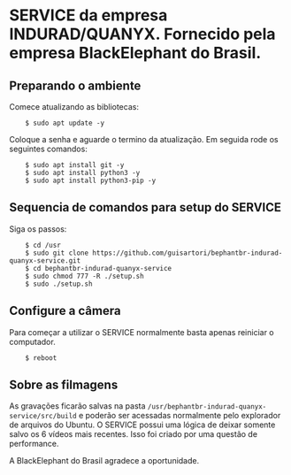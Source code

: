 # SERVICE da empresa INDURAD/QUANYX. Fornecido pela empresa BlackElephant do Brasil.

## Preparando o ambiente

Comece atualizando as bibliotecas:
```
    $ sudo apt update -y
```
Coloque a senha e aguarde o termino da atualização. Em seguida rode os seguintes comandos:
```
    $ sudo apt install git -y
    $ sudo apt install python3 -y
    $ sudo apt install python3-pip -y
```

## Sequencia de comandos para setup do SERVICE

Siga os passos:
```
    $ cd /usr
    $ sudo git clone https://github.com/guisartori/bephantbr-indurad-quanyx-service.git
    $ cd bephantbr-indurad-quanyx-service
    $ sudo chmod 777 -R ./setup.sh
    $ sudo ./setup.sh
```

## Configure a câmera

<!-- TODO -->


Para começar a utilizar o SERVICE normalmente basta apenas reiniciar o computador.
```
    $ reboot
``` 

## Sobre as filmagens

As gravações ficarão salvas na pasta ` /usr/bephantbr-indurad-quanyx-service/src/build ` e poderão ser acessadas normalmente pelo explorador de arquivos do Ubuntu. O SERVICE possui uma lógica de deixar somente salvo os 6 vídeos mais recentes. Isso foi criado por uma questão de performance.

A BlackElephant do Brasil agradece a oportunidade.
